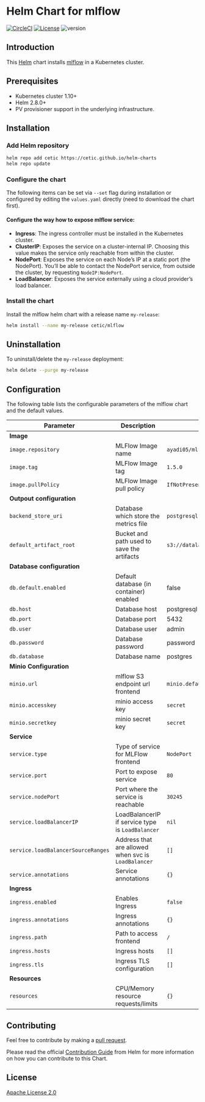 # Helm Chart for mlflow

[![CircleCI](https://circleci.com/gh/cetic/helm-mlflow.svg?style=svg)](https://circleci.com/gh/cetic/helm-mlflow/tree/master) [![License](https://img.shields.io/badge/License-Apache%202.0-blue.svg)](https://opensource.org/licenses/Apache-2.0) ![version](https://img.shields.io/github/tag/cetic/helm-mlflow.svg?label=release)

## Introduction

This [Helm](https://github.com/kubernetes/helm) chart installs [mlflow](https://github.com/mlflow/mlflow) in a Kubernetes cluster.

## Prerequisites

- Kubernetes cluster 1.10+
- Helm 2.8.0+
- PV provisioner support in the underlying infrastructure.

## Installation

### Add Helm repository

```bash
helm repo add cetic https://cetic.github.io/helm-charts
helm repo update
```

### Configure the chart

The following items can be set via `--set` flag during installation or configured by editing the `values.yaml` directly (need to download the chart first).

#### Configure the way how to expose mlflow service:

- **Ingress**: The ingress controller must be installed in the Kubernetes cluster.
- **ClusterIP**: Exposes the service on a cluster-internal IP. Choosing this value makes the service only reachable from within the cluster.
- **NodePort**: Exposes the service on each Node’s IP at a static port (the NodePort). You’ll be able to contact the NodePort service, from outside the cluster, by requesting `NodeIP:NodePort`.
- **LoadBalancer**: Exposes the service externally using a cloud provider’s load balancer.

### Install the chart

Install the mlflow helm chart with a release name `my-release`:

```bash
helm install --name my-release cetic/mlflow
```

## Uninstallation

To uninstall/delete the `my-release` deployment:

```bash
helm delete --purge my-release
```

## Configuration

The following table lists the configurable parameters of the mlflow chart and the default values.

| Parameter                          | Description                                         | Default                                                                |
| ---------------------------------- | --------------------------------------------------- | ---------------------------------------------------------------------- |
| **Image**                          |
| `image.repository`                 | MLFlow Image name                                   | `ayadi05/mlflow`                                                       |
| `image.tag`                        | MLFlow Image tag                                    | `1.5.0`                                                                |
| `image.pullPolicy`                 | MLFlow Image pull policy                            | `IfNotPresent`                                                         |
| **Outpout configuration**          |
| `backend_store_uri`                | Database which store the metrics file               | `postgresql://user:password@postgresql.default.svc.cluster.local:5432` |
| `default_artifact_root`            | Bucket and path used to save the artifacts          | `s3://datalake/mlflow/artifacts`                                       |
| **Database configuration**         |
| `db.default.enabled`               | Default database (in container) enabled             | false                                                                  |
| `db.host`                          | Database host                                       | postgresql                                                             |
| `db.port`                          | Database port                                       | 5432                                                                   |
| `db.user`                          | Database user                                       | admin                                                                  |
| `db.password`                      | Database password                                   | password                                                               |
| `db.database`                      | Database name                                       | postgres                                                               |
| **Minio Configuration**            |
| `minio.url`                        | mlflow S3 endpoint url frontend                     | `minio.default.svc.cluster.local:9000`                                 |
| `minio.accesskey`                  | minio access key                                    | `secret`                                                               |
| `minio.secretkey`                  | minio secret key                                    | `secret`                                                               |
| **Service**                        |
| `service.type`                     | Type of service for MLFlow frontend                 | `NodePort`                                                             |
| `service.port`                     | Port to expose service                              | `80`                                                                   |
| `service.nodePort`                 | Port where the service is reachable                 | `30245`                                                                |
| `service.loadBalancerIP`           | LoadBalancerIP if service type is `LoadBalancer`    | `nil`                                                                  |
| `service.loadBalancerSourceRanges` | Address that are allowed when svc is `LoadBalancer` | `[]`                                                                   |
| `service.annotations`              | Service annotations                                 | `{}`                                                                   |
| **Ingress**                        |
| `ingress.enabled`                  | Enables Ingress                                     | `false`                                                                |
| `ingress.annotations`              | Ingress annotations                                 | `{}`                                                                   |
| `ingress.path`                     | Path to access frontend                             | `/`                                                                    |
| `ingress.hosts`                    | Ingress hosts                                       | `[]`                                                                   |
| `ingress.tls`                      | Ingress TLS configuration                           | `[]`                                                                   |
| **Resources**                      |
| `resources`                        | CPU/Memory resource requests/limits                 | `{}`                                                                   |

## Contributing

Feel free to contribute by making a [pull request](https://github.com/cetic/helm-mlflow/pull/new/master).

Please read the official [Contribution Guide](https://github.com/helm/charts/blob/master/CONTRIBUTING.md) from Helm for more information on how you can contribute to this Chart.

## License

[Apache License 2.0](/LICENSE.md)
